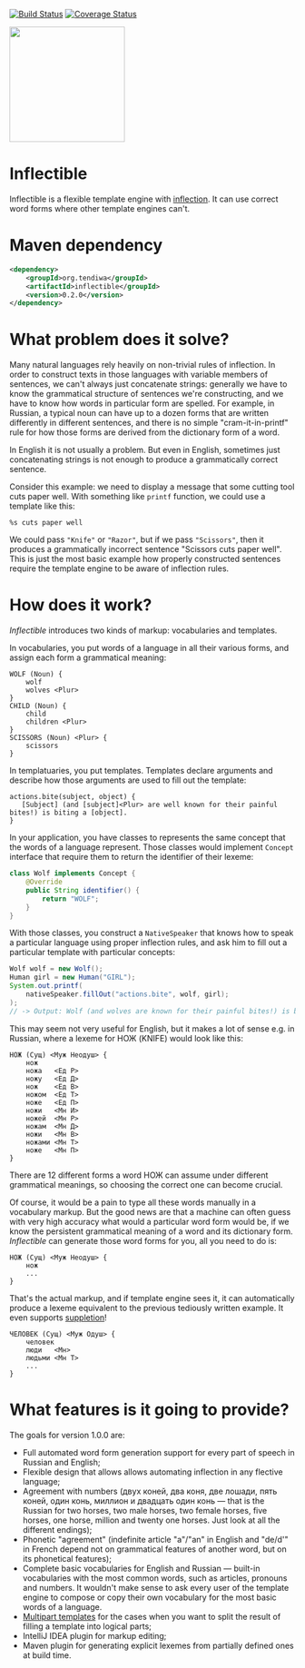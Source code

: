 [![Build Status](https://travis-ci.org/Suseika/inflectible.svg?branch=master)](https://travis-ci.org/Suseika/inflectible)
[![Coverage Status](https://coveralls.io/repos/Suseika/inflectible/badge.svg?branch=master&service=github)](https://coveralls.io/github/Suseika/inflectible?branch=master)

<a href="http://www.yegor256.com/2015/04/16/award.html">
  <img src="http://img.teamed.io/award/2015/winner.png"
  width="203"/></a>

# Inflectible

Inflectible is a flexible template engine with 
[inflection](https://en.wikipedia.org/wiki/Inflection). 
It can use correct word forms where other template engines can't.

# Maven dependency

```xml
<dependency>
    <groupId>org.tendiwa</groupId>
    <artifactId>inflectible</groupId>
    <version>0.2.0</version>
</dependency>
```

# What problem does it solve?

Many natural languages rely heavily on non-trivial rules of inflection. In order to
construct texts in those languages with variable members of sentences, we
can't always just concatenate strings: generally we have to know the grammatical
structure of sentences we're constructing, and we have to know how words in
particular form are spelled. For example, in Russian, a typical noun can have
up to a dozen forms that are written differently in different sentences, and
there is no simple "cram-it-in-printf" rule for how those forms are derived
from the dictionary form of a word.

In English it is not usually a problem. But even in English, sometimes just
concatenating strings is not enough to produce a grammatically correct sentence.

Consider this example: we need to display a message that
some cutting tool cuts paper well. With something like `printf` function,
we could use a template like this:

```
%s cuts paper well
```

We could pass `"Knife"` or `"Razor"`, but if we pass `"Scissors"`, then it
produces a grammatically incorrect sentence "Scissors cuts paper well". This
is just the most basic example how properly constructed sentences require the
template engine to be aware of inflection rules.

# How does it work?

*Inflectible* introduces two kinds of markup: vocabularies and templates.

In vocabularies, you put words of a language in all their various forms, and
assign each form a grammatical meaning:

```
WOLF (Noun) {
    wolf
    wolves <Plur>
}
CHILD (Noun) {
    child
    children <Plur>
}
SCISSORS (Noun) <Plur> {
    scissors
}
```

In templatuaries, you put templates. Templates declare arguments and describe
how those arguments are used to fill out the template:

```
actions.bite(subject, object) {
   [Subject] (and [subject]<Plur> are well known for their painful bites!) is biting a [object].
}
```

In your application, you have classes to represents the same concept that the
words of a language represent. Those classes would implement `Concept`
interface that require them to return the identifier of their lexeme:

```java
class Wolf implements Concept {
    @Override
    public String identifier() {
        return "WOLF";
    }
}
```

With those classes, you construct a `NativeSpeaker` that knows how to speak a
 particular language using proper inflection rules, and ask him to fill out a
  particular template with particular concepts:

```java
Wolf wolf = new Wolf();
Human girl = new Human("GIRL");
System.out.printf(
    nativeSpeaker.fillOut("actions.bite", wolf, girl);
);
// -> Output: Wolf (and wolves are known for their painful bites!) is biting a girl.
```

This may seem not very useful for English, but it makes a lot of sense e.g.
in Russian, where a lexeme for НОЖ (KNIFE) would look like this:
```
НОЖ (Сущ) <Муж Неодуш> {
    нож
    ножа   <Ед Р>
    ножу   <Ед Д>
    нож    <Ед В>
    ножом  <Ед Т>
    ноже   <Ед П>
    ножи   <Мн И>
    ножей  <Мн Р>
    ножам  <Мн Д>
    ножи   <Мн В>
    ножами <Мн Т>
    ноже   <Мн П>
}
```
There are 12 different forms a word НОЖ can assume under different
grammatical meanings, so choosing the correct one can become crucial.

Of course, it would be a pain to type all these words manually in a vocabulary
markup. But the good news are that a machine can often guess with very high
accuracy what would a particular word form would be, if we know the persistent
grammatical meaning of a word and its dictionary form. *Inflectible* can
generate those word forms for you, all you need to do is:

```
НОЖ (Сущ) <Муж Неодуш> {
    нож
    ...
}
```

That's the actual markup, and if template engine sees it, it can
automatically produce a lexeme equivalent to the previous tediously written
example. It even supports
[suppletion](https://en.wikipedia.org/wiki/Suppletion)!

```
ЧЕЛОВЕК (Сущ) <Муж Одуш> {
    человек
    люди   <Мн>
    людьми <Мн Т>
    ...
}
```

# What features is it going to provide?

The goals for version 1.0.0 are:

- Full automated word form generation support for every part of speech in
Russian and English;
- Flexible design that allows allows automating inflection in any flective
language;
- Agreement with numbers (двух коней, два коня, две лошади, пять коней, один
конь, миллион и двадцать один конь — that is the Russian for two horses, two
male horses, two female horses, five horses, one horse, million and twenty one
horses. Just look at all the different endings);
- Phonetic "agreement" (indefinite article "a"/"an" in English and "de/d'" in
French depend not on grammatical features of another word, but on its phonetical
features);
- Complete basic vocabularies for English and Russian — built-in vocabularies
with the most common words, such as articles, pronouns and numbers. It wouldn't
make sense to ask every user of the template engine to compose or copy their own
vocabulary for the most basic words of a language.
- [Multipart templates](https://github.com/Suseika/inflectible/issues/138)
for the cases when you want to split the result of filling a template into
logical parts;
- IntelliJ IDEA plugin for markup editing;
- Maven plugin for generating explicit lexemes from partially defined ones at
build time.
